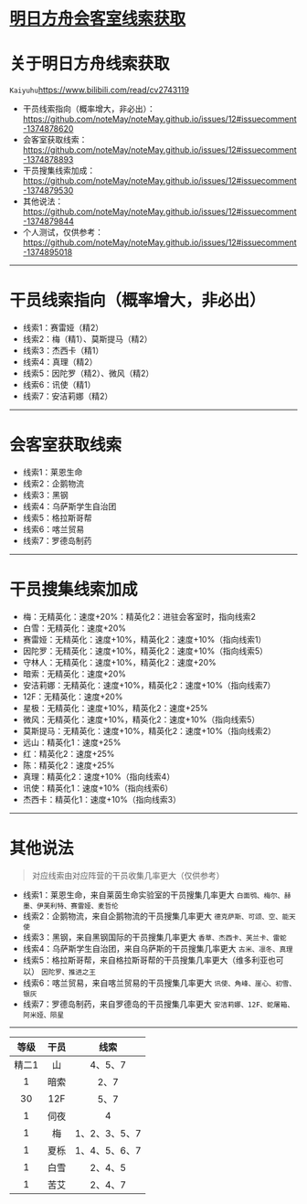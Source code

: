 # [明日方舟会客室线索获取](https://github.com/noteMay/noteMay.github.io/issues/12)

# 关于明日方舟线索获取
`Kaiyuhu`<https://www.bilibili.com/read/cv2743119>

- 干员线索指向（概率增大，非必出）：https://github.com/noteMay/noteMay.github.io/issues/12#issuecomment-1374878620
- 会客室获取线索：https://github.com/noteMay/noteMay.github.io/issues/12#issuecomment-1374878893
- 干员搜集线索加成：https://github.com/noteMay/noteMay.github.io/issues/12#issuecomment-1374879530
- 其他说法：https://github.com/noteMay/noteMay.github.io/issues/12#issuecomment-1374879844
- 个人测试，仅供参考：https://github.com/noteMay/noteMay.github.io/issues/12#issuecomment-1374895018

---

# 干员线索指向（概率增大，非必出）

- 线索1：赛雷娅（精2）
- 线索2：梅（精1）、莫斯提马（精2）
- 线索3：杰西卡（精1）
- 线索4：真理（精2）
- 线索5：因陀罗（精2）、微风（精2）
- 线索6：讯使（精1）
- 线索7：安洁莉娜（精2）

---

# 会客室获取线索

- 线索1：莱恩生命
- 线索2：企鹅物流
- 线索3：黑钢
- 线索4：乌萨斯学生自治团
- 线索5：格拉斯哥帮
- 线索6：喀兰贸易
- 线索7：罗德岛制药 

---

# 干员搜集线索加成

- 梅：无精英化：速度+20%：精英化2：进驻会客室时，指向线索2
- 白雪：无精英化：速度+20%
- 赛雷娅：无精英化：速度+10%，精英化2：速度+10%（指向线索1）
- 因陀罗：无精英化：速度+10%，精英化2：速度+10%（指向线索5）
- 守林人：无精英化：速度+10%，精英化2：速度+20%
- 暗索：无精英化：速度+20%
- 安洁莉娜：无精英化：速度+10%，精英化2：速度+10%（指向线索7）
- 12F：无精英化：速度+20%
- 星极：无精英化：速度+10%，精英化2：速度+25%
- 微风：无精英化：速度+10%，精英化2：速度+10%（指向线索5）
- 莫斯提马：无精英化：速度+10%，精英化2：速度+10%（指向线索2）
- 远山：精英化1：速度+25%
- 红：精英化2：速度+25%
- 陈：精英化2：速度+25%
- 真理：精英化2：速度+10%（指向线索4）
- 讯使：精英化1：速度+10%（指向线索6）
- 杰西卡：精英化1：速度+10%（指向线索3）

---

# 其他说法

> 对应线索由对应阵营的干员收集几率更大（仅供参考）

- 线索1：莱恩生命，来自莱茵生命实验室的干员搜集几率更大
`白面鸮、梅尔、赫墨、伊芙利特、赛雷娅、麦哲伦`
- 线索2：企鹅物流，来自企鹅物流的干员搜集几率更大
`德克萨斯、可颂、空、能天使`
- 线索3：黑钢，来自黑钢国际的干员搜集几率更大
`香草、杰西卡、芙兰卡、雷蛇`
- 线索4：乌萨斯学生自治团，来自乌萨斯的干员搜集几率更大
`古米、凛冬、真理`
- 线索5：格拉斯哥帮，来自格拉斯哥帮的干员搜集几率更大（维多利亚也可以）
`因陀罗、推进之王`
- 线索6：喀兰贸易，来自喀兰贸易的干员搜集几率更大
`讯使、角峰、崖心、初雪、银灰`
- 线索7：罗德岛制药，来自罗德岛的干员搜集几率更大
`安洁莉娜、12F、蛇屠箱、阿米娅、陨星`

---

|等级|干员|线索|
|:---:|:---:|:---:|
|精二1|山|4、5、7|
|1|暗索|2、7|
|30|12F|5、7|
|1|伺夜|4|
|1|梅|1、2、3、5、7|
|1|夏栎|1、4、5、6、7|
|1|白雪|2、4、5|
|1|苦艾|2、4、7|